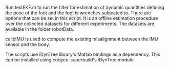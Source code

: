 Run testEKF.m to run the filter for estimation of dynamic quantities defining the pose of the foot and the foot is wrenches subjected to.
There are options that can be set in this script. It is an offline estimation procedure over the collected datasets for different experiments.
The datasets are available in the folder robotData.


calibIMU is used to compute the existing misalignment between the IMU sensor and the body.

The scripts use iDynTree library's Matlab bindings as a dependency. This can be installed using codyco-superbuild's iDynTree module.
